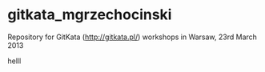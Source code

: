 gitkata_mgrzechocinski
======================

Repository for GitKata (http://gitkata.pl/) workshops in Warsaw, 23rd March 2013

helll
